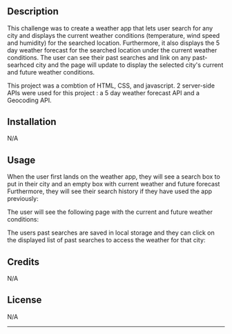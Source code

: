 # <Weather App>

## Description

This challenge was to create a weather app that lets user search for any city and displays the current weather conditions (temperature, wind speed and humidity) for the searched location. Furthermore, it also displays the 5 day weather forecast for the searched location under the current weather conditions. The user can see their past searches and link on any past-searhced city and the page will update to display the selected city's current and future weather conditions.

This project was a combtion of HTML, CSS, and javascript. 2 server-side APIs were used for this project : a 5 day weather forecast API and a Geocoding API.

## Installation

N/A

## Usage

When the user first lands on the weather app, they will see a search box to put in their city and an empty box with current weather and future forecast Furthermore, they will see their search history if they have used the app previously:

The user will see the following page with the current and future weather conditions:

The users past searches are saved in local storage and they can click on the displayed list of past searches to access the weather for that city:

## Credits

N/A

## License

N/A

---

